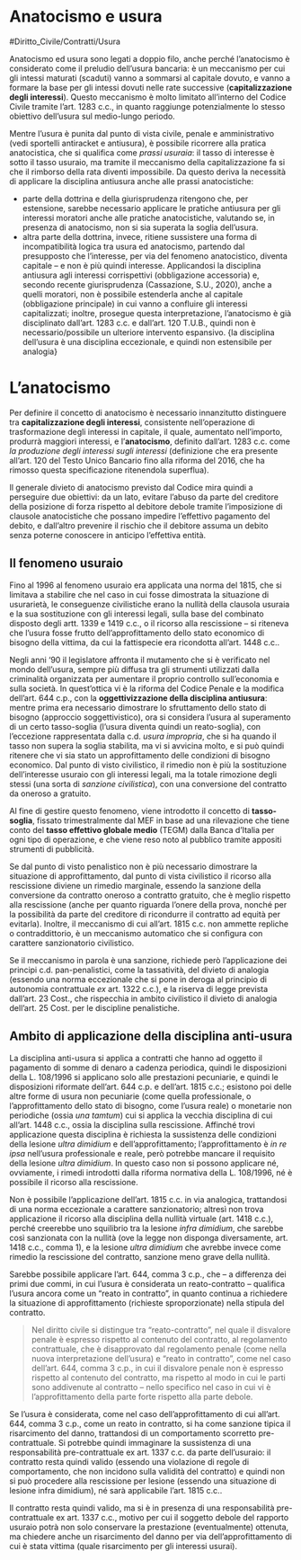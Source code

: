 # Anatocismo e usura
#Diritto_Civile/Contratti/Usura 

Anatocismo ed usura sono legati a doppio filo, anche perché l’anatocismo è considerato come il preludio dell’usura bancaria: è un meccanismo per cui gli intessi maturati (scaduti) vanno a sommarsi al capitale dovuto, e vanno a formare la base per gli intessi dovuti nelle rate successive (**capitalizzazione degli interessi**). Questo meccanismo è molto limitato all’interno del Codice Civile tramite l’art. 1283 c.c., in quanto raggiunge potenzialmente lo stesso obiettivo dell’usura sul medio-lungo periodo. 

Mentre l’usura è punita dal punto di vista civile, penale e amministrativo (vedi sportelli antiracket e antiusura), è possibile ricorrere alla pratica anatocistica, che si qualifica come *prassi usuraia*: il tasso di interesse è sotto il tasso usuraio, ma tramite il meccanismo della capitalizzazione fa si che il rimborso della rata diventi impossibile. Da questo deriva la necessità di applicare la disciplina antiusura anche alle prassi anatocistiche:
- parte della dottrina e della giurisprudenza ritengono che, per estensione, sarebbe necessario applicare le pratiche antiusura per gli interessi moratori anche alle pratiche anatocistiche, valutando se, in presenza di anatocismo, non si sia superata la soglia dell’usura. 
- altra parte della dottrina, invece, ritiene sussistere una forma di incompatibilità logica tra usura ed anatocismo, partendo dal presupposto che l’interesse, per via del fenomeno anatocistico, diventa capitale – e non è più quindi interesse. Applicandosi la disciplina antiusura agli interessi corrispettivi (obbligazione accessoria) e, secondo recente giurisprudenza (Cassazione, S.U., 2020), anche a quelli moratori, non è possibile estenderla anche al capitale (obbligazione principale) in cui vanno a confluire gli interessi capitalizzati; inoltre, prosegue questa interpretazione, l’anatocismo è già disciplinato dall’art. 1283 c.c. e dall’art. 120 T.U.B., quindi non è necessario/possibile un ulteriore intervento espansivo. {la disciplina dell’usura è una disciplina eccezionale, e quindi non estensibile per analogia}

# L’anatocismo

Per definire il concetto di anatocismo è necessario innanzitutto distinguere tra **capitalizzazione degli interessi**, consistente nell’operazione di trasformazione degli interessi in capitale, il quale, aumentato nell’importo, produrrà maggiori interessi, e l’**anatocismo**, definito dall’art. 1283 c.c. come *la produzione degli interessi sugli interessi* (definizione che era presente all’art. 120 del Testo Unico Bancario fino alla riforma del 2016, che ha rimosso questa specificazione ritenendola superflua).

Il generale divieto di anatocismo previsto dal Codice mira quindi a perseguire due obiettivi: da un lato, evitare l’abuso da parte del creditore della posizione di forza rispetto al debitore debole tramite l’imposizione di clausole anatocistiche che possano impedire l’effettivo pagamento del debito, e dall’altro prevenire il rischio che il debitore assuma un debito senza poterne conoscere in anticipo l’effettiva entità.

## Il fenomeno usuraio

Fino al 1996 al fenomeno usuraio era applicata una norma del 1815, che si limitava a stabilire che nel caso in cui fosse dimostrata la situazione di usurarietà, le conseguenze civilistiche erano la nullità della clausola usuraia e la sua sostituzione con gli interessi legali, sulla base del combinato disposto degli artt. 1339 e 1419 c.c., o il ricorso alla rescissione – si riteneva che l’usura fosse frutto dell’approfittamento dello stato economico di bisogno della vittima, da cui la fattispecie era ricondotta all’art. 1448 c.c..

Negli anni ‘90 il legislatore affronta il mutamento che si è verificato nel mondo dell’usura, sempre più diffusa tra gli strumenti utilizzati dalla criminalità organizzata per aumentare il proprio controllo sull’economia e sulla società. In quest’ottica vi è la riforma del Codice Penale e la modifica dell’art. 644 c.p., con la **oggettivizzazione della disciplina antiusura**: mentre prima era necessario dimostrare lo sfruttamento dello stato di bisogno (approccio soggettivistico), ora si considera l’usura al superamento di un certo tasso-soglia (l’usura diventa quindi un reato-soglia), con l’eccezione rappresentata dalla c.d. *usura impropria*, che si ha quando il tasso non supera la soglia stabilita, ma vi si avvicina molto, e si può quindi ritenere che vi sia stato un approfittamento delle condizioni di bisogno economico. Dal punto di visto civilistico, il rimedio non è più la sostituzione dell’interesse usuraio con gli interessi legali, ma la totale rimozione degli stessi (una sorta di *sanzione civilistica*), con una conversione del contratto da oneroso a gratuito. 

Al fine di gestire questo fenomeno, viene introdotto il concetto di **tasso-soglia**, fissato trimestralmente dal MEF in base ad una rilevazione che tiene conto del **tasso effettivo globale medio** (TEGM) dalla Banca d’Italia per ogni tipo di operazione, e che viene reso noto al pubblico tramite appositi strumenti di pubblicità. 

Se dal punto di visto penalistico non è più necessario dimostrare la situazione di approfittamento, dal punto di vista civilistico il ricorso alla rescissione diviene un rimedio marginale, essendo la sanzione della conversione da contratto oneroso a contratto gratuito, che è meglio rispetto alla rescissione (anche per quanto riguarda l’onere della prova, nonché per la possibilità da parte del creditore di ricondurre il contratto ad equità per evitarla). Inoltre, il meccanismo di cui all’art. 1815 c.c. non ammette repliche o contraddittorio, è un meccanismo automatico che si configura con carattere sanzionatorio civilistico. 

Se il meccanismo in parola è una sanzione, richiede però l’applicazione dei principi c.d. pan-penalistici, come la tassatività, del divieto di analogia (essendo una norma eccezionale che si pone in deroga al principio di autonomia contrattuale *ex* art. 1322 c.c.), e la riserva di legge prevista dall’art. 23 Cost., che rispecchia in ambito civilistico il divieto di analogia dell’art. 25 Cost. per le discipline penalistiche. 

## Ambito di applicazione della disciplina anti-usura

La disciplina anti-usura si applica a contratti che hanno ad oggetto il pagamento di somme di denaro a cadenza periodica, quindi le disposizioni della L. 108/1996 si applicano solo alle prestazioni pecuniarie, e quindi le disposizioni riformate dell’art. 644 c.p. e dell’art. 1815 c.c.; esistono poi delle altre forme di usura non pecuniarie (come quella professionale, o l’approfittamento dello stato di bisogno, come l’usura reale) o monetarie non periodiche (ossia *una tamtum*) cui si applica la vecchia disciplina di cui all’art. 1448 c.c., ossia la disciplina sulla rescissione. Affinché trovi applicazione questa disciplina è richiesta la sussistenza delle condizioni della lesione *ultra dimidium* e dell’approfittamento; l’approfittamento è *in re ipsa* nell’usura professionale e reale, però potrebbe mancare il requisito della lesione *ultra dimidium*. In questo caso non si possono applicare né, ovviamente, i rimedi introdotti dalla riforma normativa della L. 108/1996, né è possibile il ricorso alla rescissione. 

Non è possibile l’applicazione dell’art. 1815 c.c. in via analogica, trattandosi di una norma eccezionale a carattere sanzionatorio; altresì non trova applicazione il ricorso alla disciplina della nullità virtuale (art. 1418 c.c.), perché creerebbe uno squilibrio tra la lesione *infra dimidium*, che sarebbe così sanzionata con la nullità (ove la legge non disponga diversamente, art. 1418 c.c., comma 1), e la lesione *ultra dimidium* che avrebbe invece come rimedio la rescissione del contratto, sanzione meno grave della nullità.

Sarebbe possibile applicare l’art. 644, comma 3 c.p., che – a differenza dei primi due commi, in cui l’usura è considerata un reato-contratto – qualifica l’usura ancora come un “reato in contratto”, in quanto continua a richiedere la situazione di approfittamento (richieste sproporzionate) nella stipula del contratto.

> Nel diritto civile si distingue tra “reato-contratto”, nel quale il disvalore penale è espresso rispetto al contenuto del contratto, al regolamento contrattuale, che è disapprovato dal regolamento penale (come nella nuova interpretazione dell’usura)  e “reato in contratto”, come nel caso dell’art. 644, comma 3 c.p., in cui il disvalore penale non è espresso rispetto al contenuto del contratto, ma rispetto al modo in cui le parti sono addivenute al contratto – nello specifico nel caso in cui vi è l’approfittamento della parte forte rispetto alla parte debole. 

Se l’usura è considerata, come nel caso dell’approfittamento di cui all’art. 644, comma 3 c.p., come un reato in contratto, si ha come sanzione tipica il risarcimento del danno, trattandosi di un comportamento scorretto pre-contrattuale. Si potrebbe quindi immaginare la sussistenza di una responsabilità pre-contrattuale ex art. 1337 c.c. da parte dell’usuraio: il contratto resta quindi valido (essendo una violazione di regole di comportamento, che non incidono sulla validità del contratto) e quindi non si può procedere alla rescissione per lesione (essendo una situazione di lesione infra dimidium), né sarà applicabile l’art. 1815 c.c.. 

Il contratto resta quindi valido, ma si è in presenza di una responsabilità pre-contrattuale ex art. 1337 c.c., motivo per cui il soggetto debole del rapporto usuraio potrà non solo conservare la prestazione (eventualmente) ottenuta, ma chiedere anche un risarcimento del danno per via dell’approfittamento di cui è stata vittima (quale risarcimento per gli interessi usurai).

[^1]: Imprenditore, risparmiatore abituale, creditore occasionale, consumatore. 
[^2]: Nel modello delle griglie non era ammessa prova del contrario, con grave compressione del principio dell'onere della prova.
[^3]: Misura prevista a tutela del piccolo creditore, che si trova a dover subire le conseguenze di un altrui inadempimento. Art. 17, comma 1, D.L. 132/2014. 
